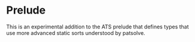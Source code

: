 Prelude
=======

This is an experimental addition to the ATS prelude that defines
types that use more advanced static sorts understood by patsolve.